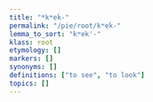 ```yaml
---
title: "*kʷeḱ-"
permalink: "/pie/root/kʷeḱ-"
lemma_to_sort: "kʷek'-"
klass: root
etymology: []
markers: []
synonyms: []
definitions: ["to see", "to look"]
topics: []
---
```


